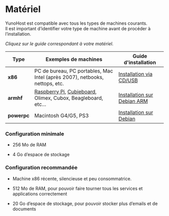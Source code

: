 # Matériel

YunoHost est compatible avec tous les types de machines courants.    
Il est important d’identifier votre type de machine avant de procéder à l’installation.

*Cliquez sur le guide correspondant à votre matériel.*

| Type | Exemples de machines | Guide d'installation |
|------|-----------------------|----------------------|
| **x86** | PC de bureau, PC portables, Mac Intel (après 2007), netbooks, nettops, etc. | [Installation via CD/USB](/install_iso_fr) |
| **armhf** | [Raspberry Pi](/install_on_raspberry_fr), [Cubieboard](/install_on_cubieboard_fr), Olimex, Cubox, Beagleboard, etc… | [Installation sur Debian ARM](/install_on_debian_fr) |
| **powerpc** | Macintosh G4/G5, PS3 |  [Installation sur Debian](/install_on_debian_fr) |


### Configuration minimale

* 256 Mo de RAM

* 4 Go d’espace de stockage    


### Configuration recommandée

* Machine x86 récente, silencieuse et peu consommatrice.

* 512 Mo de RAM, pour pouvoir faire tourner tous les services et applications correctement

* 20 Go d’espace de stockage, pour pouvoir stocker plus d’emails et de documents